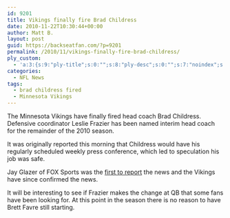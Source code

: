 ```yaml
---
id: 9201
title: Vikings finally fire Brad Childress
date: 2010-11-22T10:30:44+00:00
author: Matt B.
layout: post
guid: https://backseatfan.com/?p=9201
permalink: /2010/11/vikings-finally-fire-brad-childress/
ply_custom:
  - 'a:3:{s:9:"ply-title";s:0:"";s:8:"ply-desc";s:0:"";s:7:"noindex";s:0:"";}'
categories:
  - NFL News
tags:
  - brad childress fired
  - Minnesota Vikings
---
```


<div class="entry">
  <p>
    The Minnesota Vikings have finally fired head coach Brad Childress. Defensive coordinator Leslie Frazier has been named interim head coach for the remainder of the 2010 season.
  </p>

  <p>
    It was originally reported this morning that Childress would have his regularly scheduled weekly press conference, which led to speculation his job was safe.
  </p>

  <p>
    Jay Glazer of FOX Sports was the <a href="https://twitter.com/Jay_Glazer/status/6755156213366784">first to report</a> the news and the Vikings have since confirmed the news.
  </p>

  <p>
    It will be interesting to see if Frazier makes the change at QB that some fans have been looking for. At this point in the season there is no reason to have Brett Favre still starting.
  </p>
</div>
